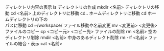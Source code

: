ディレクトリ内容の表示    ls
ディレクトリの作成        mkdir <名前>
ディレクトリの移動        cd <名前>
上のディレクトリに移動    cd..
ホームディレクトリに移動  cd
ホームディレクトリの下の  
パスに移動                cd ~/workspace/
ファイル移動や名前変更    mv <変更前> <変更後>
ファイルのコピー          cp <コピー元> <コピー先>
ファイルの削除            rm <名前>
空のディレクトリ削除      rmdir <名前>
中身のあるディレクト削除  rm -rf <名前>
ファイルの結合・表示      cat <名前>
